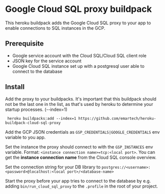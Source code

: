 # Google Cloud SQL proxy buildpack 

This heroku buildpack adds the Google Cloud SQL proxy to your app to enable
connections to SQL instances in the GCP.

## Prerequisite

- Google service account with the Cloud SQL/Cloud SQL client role
- JSON key for the service account
- Google Cloud SQL instance set up with a postgresql user able to connect 
to the database

## Install

Add the proxy to your buildpacks. It's important that this buildpack should
not be the last one in the list, as that's used by heroku to determine your 
startup processes. (--index=1)

     heroku buildpacks:add --index=1 https://github.com/emartech/heroku-buildpack-cloud-sql-proxy
     
Add the GCP JSON credentials as `GSP_CREDENTIALS|GOOGLE_CREDENTIALS` env variable to you app.

Set the instance the proxy should connect to with the `GSP_INSTANCES` env 
variable. Format: `<instance connection name>=tcp:<local port>`. You can get the
**instance connection name** from the Cloud SQL console overview.

Set the connection string for your DB library to 
`postgres://<username>:<password>@localhost:<local port>/<database-name>`

Start the proxy before your app tries to connect to the database by e.g. adding 
`bin/run_cloud_sql_proxy` to the `.profile` in the root of your project.
